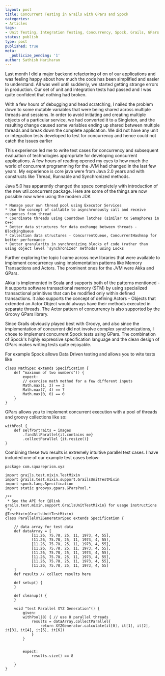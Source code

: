 ```yaml
---
layout: post
title: Concurrent Testing in Grails with GPars and Spock
categories:
- Articles
tags:
- Unit Testing, Integration Testing, Concurrency, Spock, Grails, GPars
status: publish
type: post
published: true 
meta:
  _publicize_pending: '1'
author: Sathish Hariharan
---
```


Last month I did a major backend refactoring of on of our applications and was feeling happy about how
 much the code has been simplified and easier to understand. All was well until suddenly, we started getting strange
errors in production. Our set of unit and integration tests had passed and I was quite confident that nothing
had broken.

With a few hours of debugging and head scratching, I nailed the problem down to some mutable variables that
were being shared across multiple threads and sessions. In order to avoid initiating and creating multiple
objects of a particular service, we had converted it to a Singleton, and the resulting change caused some
variables ending up shared between multiple threads and break down the complete application. We did not have
any unit or integration tests developed to test for concurrency and hence could not catch the issues earlier

This experience led me to write test cases for concurrency and subsequent evaluation of technologies appropriate
for developing concurrent applications. A few hours of reading opened my eyes to how much the world of
 concurrent programming for the JVM had changed in the last few years. My experience is core java were from
Java 2.0 years and with constructs like Thread, Runnable and Synchronized methods.

Java 5.0 has apparently changed the space completely with introduction of the new util.concurrent package. Here
are some of the things are now possible now when using the modern JDK

    * Manage your own thread pool using Executor Services
    * Use the concept of callable to asynchronously call and receive responses from thread
    * Coordinate threads using Countdown latches (similar to Semaphores in C++)
    * Better data structures for data exchange between threads - BlockingQueue
    * Collection data structures - ConcurrentQueue, ConcurrentHashmap for better performance
    * Better granularity in synchronizing blocks of code (rather than using object level 'synchronized' methods) using Locks

Further exploring the topic I came across new libraries that were available to implement concurrency using
implementation patterns like Memory Transactions and Actors. The prominent ones for the JVM were Akka and GPars.

Akka is implemented in Scala and supports both of the patterns mentioned - it supports software transactional
memory (STM) by using specialized transactional primitives that can be modified only within defined transactions.
It also supports the concept of defining Actors - Objects that extended an Actor Object would always have their
methods executed in separate threads. The Actor pattern of concurrency is also supported by the Groovy GPars
library.

Since Grails obviously played best with Groovy, and also since the implementation of concurrent did not involve
 complex synchronizations, I chose to implement concurrent Spock tests using GPars. The combination of Spock's
 highly expressive specification language and the clean design of GPars makes writing tests quite enjoyable.

For example Spock allows Data Driven testing and allows you to wite tests like

    class MathSpec extends Specification {
        def "maximum of two numbers"() {
            expect:
            // exercise math method for a few different inputs
            Math.max(1, 3) == 3
            Math.max(7, 4) == 7
            Math.max(0, 0) == 0
        }
    }

GPars allows you to implement concurrent execution with a pool of threads and groovy collections like so:

    withPool {
        def selfPortraits = images
            .findAllParallel{it.contains me}
            .collectParallel {it.resize()}
    }

Combining these two results is extremely intuitive parallel test cases. I have included one of our example test
cases below:

    package com.squareprism.xyz

    import grails.test.mixin.TestMixin
    import grails.test.mixin.support.GrailsUnitTestMixin
    import spock.lang.Specification
    import static groovyx.gpars.GParsPool.*

    /**
     * See the API for {@link grails.test.mixin.support.GrailsUnitTestMixin} for usage instructions
     */
    @TestMixin(GrailsUnitTestMixin)
    class ParallelXYZGeneratorSpec extends Specification {

        // data array for test data
        def dataArray = [
                [11.26, 75.78, 25, 11, 1973, 4, 55],
                [11.26, 75.78, 25, 11, 1973, 4, 55],
                [11.26, 75.78, 25, 11, 1973, 4, 55],
                [11.26, 75.78, 25, 11, 1973, 4, 55],
                [11.26, 75.78, 25, 11, 1973, 4, 55],
                [11.26, 75.78, 25, 11, 1973, 4, 55],
                [11.26, 75.78, 25, 11, 1973, 4, 55],
                [11.26, 75.78, 25, 11, 1973, 4, 55]
        ]
        def results // collect results here

        def setup() {
        }

        def cleanup() {
        }

        void "test Parallel XYZ Generation"() {
            given:
            withPool(8) { // use 8 parallel threads
                results = dataArray.collectParallel{
                    return XYZGenerator.calculate(it[0], it[1], it[2], it[3], it[4], it[5], it[6])
                }
            }


            expect:
                results.size() == 8

        }
    }


